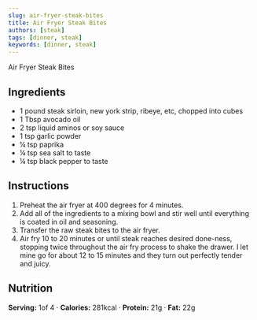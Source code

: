 ```yaml
---
slug: air-fryer-steak-bites
title: Air Fryer Steak Bites
authors: [steak]
tags: [dinner, steak]
keywords: [dinner, steak]
---
```



Air Fryer Steak Bites

<!-- <img src="/img/air-fryer-steak-bites.jpg" alt="Air Fryer Steak Bites Picture"/> -->

<!-- truncate -->

## Ingredients
- 1 pound steak sirloin, new york strip, ribeye, etc, chopped into cubes
- 1 Tbsp avocado oil
- 2 tsp liquid aminos or soy sauce
- 1 tsp garlic powder
- ¼ tsp paprika
- ¼ tsp sea salt to taste
- ¼ tsp black pepper to taste

## Instructions
1. Preheat the air fryer at 400 degrees for 4 minutes.
2. Add all of the ingredients to a mixing bowl and stir well until everything is coated in oil and seasoning.
3. Transfer the raw steak bites to the air fryer.
4. Air fry 10 to 20 minutes or until steak reaches desired done-ness, stopping twice throughout the air fry process to shake the drawer. I let mine go for about 12 to 15 minutes and they turn out perfectly tender and juicy.

## Nutrition
**Serving:** 1of 4 · **Calories:** 281kcal · **Protein:** 21g · **Fat:** 22g